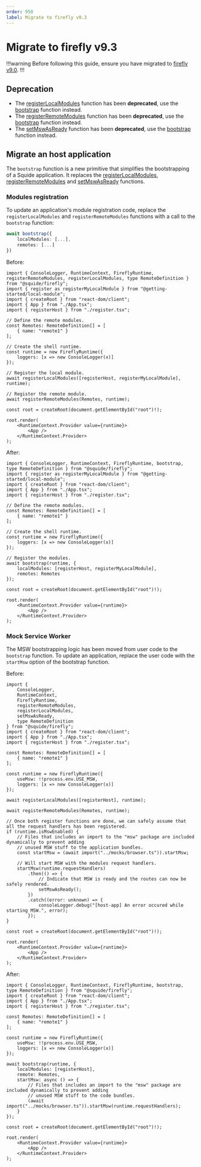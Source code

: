 ```yaml
---
order: 950
label: Migrate to firefly v9.3
---
```


# Migrate to firefly v9.3

!!!warning
Before following this guide, ensure you have migrated to [firefly v9.0](./migrate-to-firefly-v9.0.md).
!!!

## Deprecation

- The [registerLocalModules](../reference/registration/registerLocalModules.md) function has been **deprecated**, use the [bootstrap](../reference/registration/bootstrap.md) function instead.
- The [registerRemoteModules](../reference/registration/registerRemoteModules.md) function has been **deprecated**, use the [bootstrap](../reference/registration/bootstrap.md) function instead.
- The [setMswAsReady](../reference/msw/setMswAsReady.md) function has been **deprecated**, use the [bootstrap](../reference/registration/bootstrap.md) function instead.

## Migrate an host application

The `bootstrap` function is a new primitive that simplifies the bootstrapping of a Squide application. It replaces the [registerLocalModules](../reference/registration/registerLocalModules.md), [registerRemoteModules](../reference/registration/registerRemoteModules.md) and [setMswAsReady](../reference/msw/setMswAsReady.md) functions.

### Modules registration

To update an application's module registration code, replace the `registerLocalModules` and `registerRemoteModules` functions with a call to the `bootstrap` function:

```ts
await bootstrap({
    localModules: [...],
    remotes: [...]
})
```

Before:

```tsx !#18,21 bootstrap.tsx
import { ConsoleLogger, RuntimeContext, FireflyRuntime, registerRemoteModules, registerLocalModules, type RemoteDefinition } from "@squide/firefly";
import { register as registerMyLocalModule } from "@getting-started/local-module";
import { createRoot } from "react-dom/client";
import { App } from "./App.tsx";
import { registerHost } from "./register.tsx";

// Define the remote modules.
const Remotes: RemoteDefinition[] = [
    { name: "remote1" }
];

// Create the shell runtime.
const runtime = new FireflyRuntime({
    loggers: [x => new ConsoleLogger(x)]
});

// Register the local module.
await registerLocalModules([registerHost, registerMyLocalModule], runtime);

// Register the remote module.
await registerRemoteModules(Remotes, runtime);

const root = createRoot(document.getElementById("root")!);

root.render(
    <RuntimeContext.Provider value={runtime}>
        <App />
    </RuntimeContext.Provider>
);
```

After:

```tsx !#18-21 bootstrap.tsx
import { ConsoleLogger, RuntimeContext, FireflyRuntime, bootstrap, type RemoteDefinition } from "@squide/firefly";
import { register as registerMyLocalModule } from "@getting-started/local-module";
import { createRoot } from "react-dom/client";
import { App } from "./App.tsx";
import { registerHost } from "./register.tsx";

// Define the remote modules.
const Remotes: RemoteDefinition[] = [
    { name: "remote1" }
];

// Create the shell runtime.
const runtime = new FireflyRuntime({
    loggers: [x => new ConsoleLogger(x)]
});

// Register the modules.
await bootstrap(runtime, {
    localModules: [registerHost, registerMyLocalModule],
    remotes: Remotes
});

const root = createRoot(document.getElementById("root")!);

root.render(
    <RuntimeContext.Provider value={runtime}>
        <App />
    </RuntimeContext.Provider>
);
```

### Mock Service Worker

The MSW bootstrapping logic has been moved from user code to the `bootstrap` function. To update an application, replace the user code with the `startMsw` option of the bootstrap function.

Before:

```tsx !#19,28-42 bootstrap.tsx
import { 
    ConsoleLogger,
    RuntimeContext,
    FireflyRuntime,
    registerRemoteModules,
    registerLocalModules,
    setMswAsReady,
    type RemoteDefinition
} from "@squide/firefly";
import { createRoot } from "react-dom/client";
import { App } from "./App.tsx";
import { registerHost } from "./register.tsx";

const Remotes: RemoteDefinition[] = [
    { name: "remote1" }
];

const runtime = new FireflyRuntime({
    useMsw: !!process.env.USE_MSW,
    loggers: [x => new ConsoleLogger(x)]
});

await registerLocalModules([registerHost], runtime);

await registerRemoteModules(Remotes, runtime);

// Once both register functions are done, we can safely assume that all the request handlers has been registered.
if (runtime.isMswEnabled) {
    // Files that includes an import to the "msw" package are included dynamically to prevent adding
    // unused MSW stuff to the application bundles.
    const startMsw = (await import("../mocks/browser.ts")).startMsw;

    // Will start MSW with the modules request handlers.
    startMsw(runtime.requestHandlers)
        .then(() => {
            // Indicate that MSW is ready and the routes can now be safely rendered.
            setMswAsReady();
        })
        .catch((error: unknown) => {
            consoleLogger.debug("[host-app] An error occured while starting MSW.", error);
        });
}

const root = createRoot(document.getElementById("root")!);

root.render(
    <RuntimeContext.Provider value={runtime}>
        <App />
    </RuntimeContext.Provider>
);
```

After:

```tsx !#11,18-22 bootstrap.tsx
import { ConsoleLogger, RuntimeContext, FireflyRuntime, bootstrap, type RemoteDefinition } from "@squide/firefly";
import { createRoot } from "react-dom/client";
import { App } from "./App.tsx";
import { registerHost } from "./register.tsx";

const Remotes: RemoteDefinition[] = [
    { name: "remote1" }
];

const runtime = new FireflyRuntime({
    useMsw: !!process.env.USE_MSW,
    loggers: [x => new ConsoleLogger(x)]
});

await bootstrap(runtime, {
    localModules: [registerHost],
    remote: Remotes,
    startMsw: async () => {
        // Files that includes an import to the "msw" package are included dynamically to prevent adding
        // unused MSW stuff to the code bundles.
        (await import("../mocks/browser.ts")).startMsw(runtime.requestHandlers);
    }
});

const root = createRoot(document.getElementById("root")!);

root.render(
    <RuntimeContext.Provider value={runtime}>
        <App />
    </RuntimeContext.Provider>
);
```
